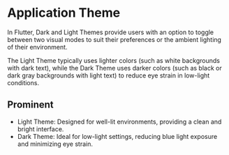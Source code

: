 # Application Theme

In Flutter, Dark and Light Themes provide users with an option to toggle between two visual modes to suit their preferences or the ambient lighting of their environment.

The Light Theme typically uses lighter colors (such as white backgrounds with dark text), while the Dark Theme uses darker colors (such as black or dark gray backgrounds with light text) to reduce eye strain in low-light conditions.

## Prominent

* Light Theme: Designed for well-lit environments, providing a clean and bright interface.
* Dark Theme: Ideal for low-light settings, reducing blue light exposure and minimizing eye strain.


